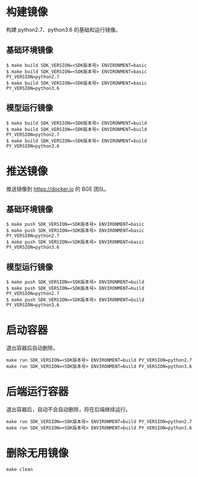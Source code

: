 # 构建镜像

构建 python2.7、python3.6 的基础和运行镜像。

## 基础环境镜像

```
$ make build SDK_VERSION=<SDK版本号> ENVIRONMENT=basic
$ make build SDK_VERSION=<SDK版本号> ENVIRONMENT=basic PY_VERSION=python2.7
$ make build SDK_VERSION=<SDK版本号> ENVIRONMENT=basic PY_VERSION=python3.6
```

## 模型运行镜像

```
$ make build SDK_VERSION=<SDK版本号> ENVIRONMENT=build
$ make build SDK_VERSION=<SDK版本号> ENVIRONMENT=build PY_VERSION=python2.7
$ make build SDK_VERSION=<SDK版本号> ENVIRONMENT=build PY_VERSION=python3.6
```

# 推送镜像

推送镜像到 https://docker.io 的 BGE 团队。

## 基础环境镜像

```
$ make push SDK_VERSION=<SDK版本号> ENVIRONMENT=basic
$ make push SDK_VERSION=<SDK版本号> ENVIRONMENT=basic PY_VERSION=python2.7
$ make push SDK_VERSION=<SDK版本号> ENVIRONMENT=basic PY_VERSION=python3.6
```

## 模型运行镜像

```
$ make push SDK_VERSION=<SDK版本号> ENVIRONMENT=build
$ make push SDK_VERSION=<SDK版本号> ENVIRONMENT=build PY_VERSION=python2.7
$ make push SDK_VERSION=<SDK版本号> ENVIRONMENT=build PY_VERSION=python3.6
```

# 启动容器

退出容器后自动删除。

```
make run SDK_VERSION=<SDK版本号> ENVIRONMENT=build PY_VERSION=python2.7
make run SDK_VERSION=<SDK版本号> ENVIRONMENT=build PY_VERSION=python3.6
```

# 后端运行容器

退出容器后，自动不会自动删除，将在后端继续运行。

```
make run SDK_VERSION=<SDK版本号> ENVIRONMENT=build PY_VERSION=python2.7
make run SDK_VERSION=<SDK版本号> ENVIRONMENT=build PY_VERSION=python3.6
```


# 删除无用镜像

```
make clean
```